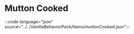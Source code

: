 # Mutton Cooked

:::code language="json" source="../../VanillaBehaviorPack/items/muttonCooked.json":::